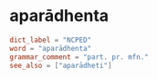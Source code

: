 # aparādhenta

``` toml
dict_label = "NCPED"
word = "aparādhenta"
grammar_comment = "part. pr. mfn."
see_also = ["aparādheti"]
```

